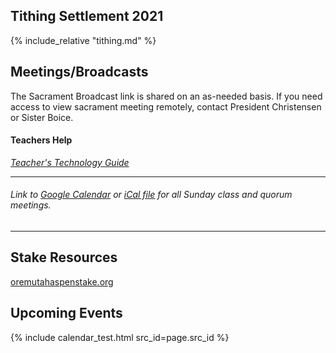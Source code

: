 ## Tithing Settlement 2021

{% include_relative "tithing.md" %}

## Meetings/Broadcasts 

The Sacrament Broadcast link is shared on an as-needed basis. If you need access to view sacrament meeting remotely, contact President Christensen or Sister Boice.

#### Teachers Help

*[Teacher's Technology Guide](https://docs.google.com/document/d/1dSY6IK2yK7si5LEYBuJu4oAn8cZhzvsciy1mspVzn3Q/edit)* 

   ---  
###### Link to [Google Calendar](https://calendar.google.com/calendar/u/0?cid=YXNwZW4xMWNvbW11bmljYXRpb25zQGdtYWlsLmNvbQ) or [iCal file](https://calendar.google.com/calendar/ical/aspen11communications%40gmail.com/public/basic.ics) for all Sunday class and quorum meetings.

   --- 

## Stake Resources
[oremutahaspenstake.org](https://www.oremutahaspenstake.org/)

## Upcoming Events
<!-- ### 2021 Youth Conference ###
Click [this link](2021%20Youth%20Conference) to see the latest info for Youth Conference -->
{% include calendar_test.html src_id=page.src_id %}


